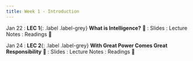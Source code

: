 ```yaml
---
title: Week 1 - Introduction
---
```


Jan 22
: **LEC 1**{: .label .label-grey} **What is Intelligence?** 🎥
    : Slides
: Lecture Notes
: Readings 📖

Jan 24
: **LEC 2**{: .label .label-grey} **With Great Power Comes Great Responsibility** 🎥
    : Slides
: Lecture Notes
: Readings 📖

